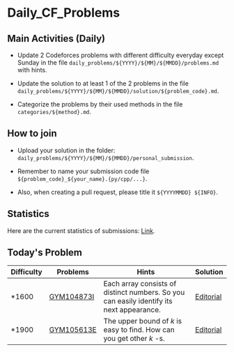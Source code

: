 # Daily_CF_Problems

## Main Activities (Daily)

- Update 2 Codeforces problems with different difficulty everyday except Sunday in the file `daily_problems/${YYYY}/${MM}/${MMDD}/problems.md` with hints.

- Update the solution to at least 1 of the 2 problems in the file `daily_problems/${YYYY}/${MM}/${MMDD}/solution/${problem_code}.md`.

- Categorize the problems by their used methods in the file `categories/${method}.md`.

## How to join

- Upload your solution in the folder: `daily_problems/${YYYY}/${MM}/${MMDD}/personal_submission`.

- Remember to name your submission code file `${problem_code}_${your_name}.{py/cpp/...}`.

- Also, when creating a pull request, please title it `${YYYYMMDD} ${INFO}`.

## Statistics

Here are the current statistics of submissions: [Link](https://yawn-sean.github.io/Daily_CF_Problems/#).

## Today's Problem

| Difficulty | Problems | Hints | Solution |
| ---------- | -------- | ----- | -------- |
| *1600 | [GYM104873I](https://codeforces.com/gym/104873/problem/I) | Each array consists of distinct numbers. So you can easily identify its next appearance. | [Editorial](https://github.com/Yawn-Sean/Daily_CF_Problems/blob/main/daily_problems/2025/10/1027/solution/cf104873i.md) |
| *1900 | [GYM105613E](https://codeforces.com/gym/105613/problem/E) | The upper bound of $k$ is easy to find. How can you get other $k$ -s. | [Editorial](https://github.com/Yawn-Sean/Daily_CF_Problems/blob/main/daily_problems/2025/10/1027/solution/cf105613e.md) |
